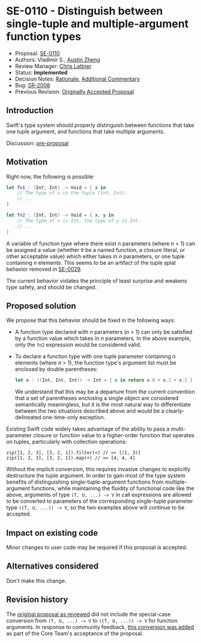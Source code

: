 # SE-0110 - Distinguish between single-tuple and multiple-argument function types

* Proposal: [SE-0110](0110-distinguish-single-tuple-arg.md)
* Authors: Vladimir S., [Austin Zheng](https://github.com/austinzheng)
* Review Manager: [Chris Lattner](https://github.com/lattner)
* Status: **Implemented**
* Decision Notes: [Rationale](https://forums.swift.org/t/accepted-se-0110-distinguish-between-single-tuple-and-multiple-argument-function-types/3305), [Additional Commentary](https://forums.swift.org/t/core-team-addressing-the-se-0110-usability-regression-in-swift-4/6147)
* Bug: [SR-2008](https://bugs.swift.org/browse/SR-2008)
* Previous Revision: [Originally Accepted Proposal](https://github.com/swiftlang/swift-evolution/blob/9e44932452e1daead98f2bc2e58711eb489e9751/proposals/0110-distingish-single-tuple-arg.md)

## Introduction

Swift's type system should properly distinguish between functions that take one tuple argument, and functions that take multiple arguments.

Discussion: [pre-proposal](https://forums.swift.org/t/partial-list-of-open-swift-3-design-topics/3094)

## Motivation

Right now, the following is possible:

```swift
let fn1 : (Int, Int) -> Void = { x in
	// The type of x is the tuple (Int, Int).
	// ...
}

let fn2 : (Int, Int) -> Void = { x, y in
	// The type of x is Int, the type of y is Int.
	// ...
}
```

A variable of function type where there exist _n_ parameters (where _n_ > 1) can be assigned a value (whether it be a named function, a closure literal, or other acceptable value) which either takes in _n_ parameters, or one tuple containing _n_ elements. This seems to be an artifact of the tuple splat behavior removed in [SE-0029](0029-remove-implicit-tuple-splat.md).

The current behavior violates the principle of least surprise and weakens type safety, and should be changed.

## Proposed solution

We propose that this behavior should be fixed in the following ways:

* A function type declared with _n_ parameters (_n_ > 1) can only be satisfied by a function value which takes in _n_ parameters. In the above example, only the `fn2` expression would be considered valid.

* To declare a function type with one tuple parameter containing _n_ elements (where _n_ > 1), the function type's argument list must be enclosed by double parentheses:

	```swift
	let a : ((Int, Int, Int)) -> Int = { x in return x.0 + x.1 + x.2 }
	```

	We understand that this may be a departure from the current convention that a set of parentheses enclosing a single object are considered semantically meaningless, but it is the most natural way to differentiate between the two situations described above and would be a clearly-delineated one-time-only exception.

Existing Swift code widely takes advantage of the ability to pass a multi-parameter closure or function value to a higher-order function that operates on tuples, particularly with collection operations:

```
zip([1, 2, 3], [3, 2, 1]).filter(<) // => [(1, 3)]
zip([1, 2, 3], [3, 2, 1]).map(+) // => [4, 4, 4]
```

Without the implicit conversion, this requires invasive changes to explicitly destructure the tuple argument. In order to gain most of the type system benefits of distinguishing single-tuple-argument functions from multiple-argument functions, while maintaining the fluidity of functional code like the above, arguments of type `(T, U, ...) -> V` in call expressions are allowed to be converted to parameters of the corresponding single-tuple parameter type `((T, U, ...)) -> V`, so the two examples above will continue to be accepted.

## Impact on existing code

Minor changes to user code may be required if this proposal is accepted.

## Alternatives considered

Don't make this change.

## Revision history

The [original proposal as reviewed](https://github.com/swiftlang/swift-evolution/blob/9e44932452e1daead98f2bc2e58711eb489e9751/proposals/0110-distingish-single-tuple-arg.md) did not include the special-case conversion from `(T, U, ...) -> V` to `((T, U, ...)) -> V` for function arguments. In response to community feedback, [this conversion was added](https://forums.swift.org/t/core-team-addressing-the-se-0110-usability-regression-in-swift-4/6147) as part of the Core Team's acceptance of the proposal.

